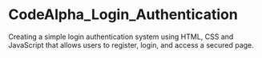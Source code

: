 # CodeAlpha_Login_Authentication
Creating a simple login authentication system using HTML, CSS and JavaScript that allows users to register, login, and access a secured page.
